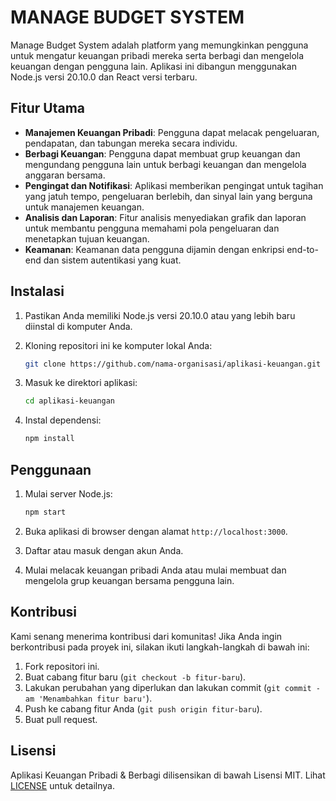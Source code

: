 # MANAGE BUDGET SYSTEM 

Manage Budget System adalah platform yang memungkinkan pengguna untuk mengatur keuangan pribadi mereka serta berbagi dan mengelola keuangan dengan pengguna lain. Aplikasi ini dibangun menggunakan Node.js versi 20.10.0 dan React versi terbaru.

## Fitur Utama

- **Manajemen Keuangan Pribadi**: Pengguna dapat melacak pengeluaran, pendapatan, dan tabungan mereka secara individu.
- **Berbagi Keuangan**: Pengguna dapat membuat grup keuangan dan mengundang pengguna lain untuk berbagi keuangan dan mengelola anggaran bersama.
- **Pengingat dan Notifikasi**: Aplikasi memberikan pengingat untuk tagihan yang jatuh tempo, pengeluaran berlebih, dan sinyal lain yang berguna untuk manajemen keuangan.
- **Analisis dan Laporan**: Fitur analisis menyediakan grafik dan laporan untuk membantu pengguna memahami pola pengeluaran dan menetapkan tujuan keuangan.
- **Keamanan**: Keamanan data pengguna dijamin dengan enkripsi end-to-end dan sistem autentikasi yang kuat.

## Instalasi

1. Pastikan Anda memiliki Node.js versi 20.10.0 atau yang lebih baru diinstal di komputer Anda.
2. Kloning repositori ini ke komputer lokal Anda:

    ```bash
    git clone https://github.com/nama-organisasi/aplikasi-keuangan.git
    ```

3. Masuk ke direktori aplikasi:

    ```bash
    cd aplikasi-keuangan
    ```

4. Instal dependensi:

    ```bash
    npm install
    ```

## Penggunaan

1. Mulai server Node.js:

    ```bash
    npm start
    ```

2. Buka aplikasi di browser dengan alamat `http://localhost:3000`.

3. Daftar atau masuk dengan akun Anda.

4. Mulai melacak keuangan pribadi Anda atau mulai membuat dan mengelola grup keuangan bersama pengguna lain.

## Kontribusi

Kami senang menerima kontribusi dari komunitas! Jika Anda ingin berkontribusi pada proyek ini, silakan ikuti langkah-langkah di bawah ini:

1. Fork repositori ini.
2. Buat cabang fitur baru (`git checkout -b fitur-baru`).
3. Lakukan perubahan yang diperlukan dan lakukan commit (`git commit -am 'Menambahkan fitur baru'`).
4. Push ke cabang fitur Anda (`git push origin fitur-baru`).
5. Buat pull request.

## Lisensi

Aplikasi Keuangan Pribadi & Berbagi dilisensikan di bawah Lisensi MIT. Lihat [LICENSE](LICENSE) untuk detailnya.
